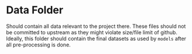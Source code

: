 # Data Folder

Should contain all data relevant to the project there. These files should not be committed to upstream as they might violate size/file limit of github. Ideally, this folder should contain the final datasets as used by `models` after all pre-processing is done. 
